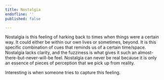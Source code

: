 ```yaml
---
title: Nostalgia
endofline: ''
published: false

---
```

Nostalgia is this feeling of harking back to times when things were a certain way. It could either be within our own lives or sometimes, beyond. It is this specific combination of cues that reminds us of a certain time/space. Nostalgia lacks clarity, and the fuzziness is what gives it such an almost-there-but-never-will-be feel. Nostalgia can never be real because it is only an essence of pieces of perception that we pick up from reality.

Interesting is when someone tries to capture this feeling.     